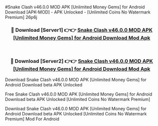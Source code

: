 #Snake Clash v46.0.0 MOD APK [Unlimited Money Gems] for Android Download [APK-MOD] - APK Unlocked - [Unlimited Coins No Watermark Premium] 26p6j



<div align="center">

<h3>🔴 Download [Server1] 👉👉 <a href="https://momento.my/?title=Snake_Clash_v46.0.0_MOD_APK_[Unlimited_Money_Gems]_for_Android_Download">Snake Clash v46.0.0 MOD APK [Unlimited Money Gems] for Android Download Mod Apk</a></h3><br>

<h3>🔴 Download [Server2] 👉👉 <a href="https://momento.my/?title=Snake_Clash_v46.0.0_MOD_APK_[Unlimited_Money_Gems]_for_Android_Download">Snake Clash v46.0.0 MOD APK [Unlimited Money Gems] for Android Download Mod Apk</a></h3>
</div>



Download Snake Clash v46.0.0 MOD APK [Unlimited Money Gems] for Android Download beta APK Unlocked

Free Snake Clash v46.0.0 MOD APK [Unlimited Money Gems] for Android Download beta APK Unlocked [Unlimited Coins No Watermark Premium]

Download Snake Clash v46.0.0 MOD APK [Unlimited Money Gems] for Android Download beta APK Unlocked [Unlimited Coins No Watermark Premium] Mod For Android
